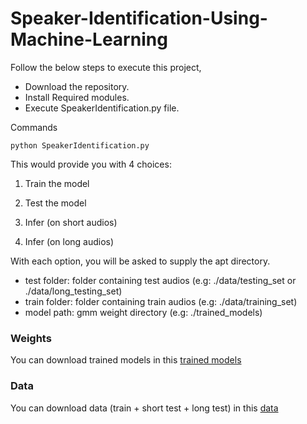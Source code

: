 # Speaker-Identification-Using-Machine-Learning

Follow the below steps to execute this project,
  - Download the repository.
  - Install Required modules. 
  - Execute SpeakerIdentification.py file.

Commands

`python SpeakerIdentification.py`

This would provide you with 4 choices:

1) Train the model

2) Test the model

3) Infer (on short audios)

4) Infer (on long audios)

With each option, you will be asked to supply the apt directory. 

* test folder: folder containing test audios (e.g: ./data/testing_set or ./data/long_testing_set)
* train folder: folder containing train audios (e.g: ./data/training_set)
* model path: gmm weight directory (e.g: ./trained_models)

### Weights

You can download trained models in this [trained models](https://drive.google.com/file/d/1jx6nKtTDBj_iAjU0OEvuIgIU1m2d9CpM/view)

### Data

You can download data (train + short test + long test) in this [data](https://drive.google.com/file/d/1Ad74X2egsnU7Y3158DaOUtqVmBYAZXUb/view?usp=sharing)



